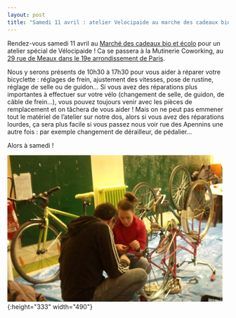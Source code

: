 ```yaml
---
layout: post
title: "Samedi 11 avril : atelier Velocipaide au marche des cadeaux bio et ecolo"
---
```



Rendez-vous samedi 11 avril au [Marché des cadeaux bio et écolo](http://www.marche-bio-ecolo.com/) pour un atelier spécial de Vélocipaide ! Ca se passera à la Mutinerie Coworking, au [29 rue de Meaux dans le 19e arrondissement de Paris](https://www.google.fr/maps/place/29+Rue+de+Meaux,+75019+Paris).

Nous y serons présents de 10h30 à 17h30 pour vous aider à réparer votre bicyclette : réglages de frein, ajustement des vitesses, pose de rustine, réglage de selle ou de guidon… Si vous avez des réparations plus importantes à effectuer sur votre vélo (changement de selle, de guidon, de câble de frein…), vous pouvez toujours venir avec les pièces de remplacement et on tâchera de vous aider ! Mais on ne peut pas emmener tout le matériel de l’atelier sur notre dos, alors si vous avez des réparations lourdes, ça sera plus facile si vous passez nous voir rue des Apennins une autre fois : par exemple changement de dérailleur, de pédalier...

Alors à samedi !

![](/assets/old/atelier-velo-marche-bio-490x333.jpg "Marché bio - Atelier vélo"){:height="333" width="490"}
